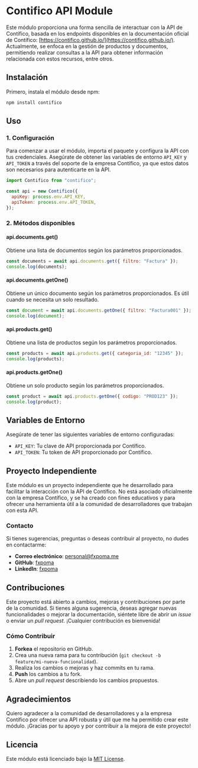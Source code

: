 # Contifico API Module

Este módulo proporciona una forma sencilla de interactuar con la API de Contífico, basada en los endpoints disponibles en la documentación oficial de Contífico: [https://contifico.github.io/](https://contifico.github.io/). Actualmente, se enfoca en la gestión de productos y documentos, permitiendo realizar consultas a la API para obtener información relacionada con estos recursos, entre otros.

## Instalación

Primero, instala el módulo desde npm:

```bash
npm install contifico
```

## Uso

### 1. **Configuración**

Para comenzar a usar el módulo, importa el paquete y configura la API con tus credenciales. Asegúrate de obtener las variables de entorno `API_KEY` y `API_TOKEN` a través del soporte de la empresa Contífico, ya que estos datos son necesarios para autenticarte en la API.

```javascript
import Contifico from "contifico";

const api = new Contifico({
  apiKey: process.env.API_KEY,
  apiToken: process.env.API_TOKEN,
});
```

### 2. **Métodos disponibles**

#### **api.documents.get()**

Obtiene una lista de documentos según los parámetros proporcionados.

```javascript
const documents = await api.documents.get({ filtro: "Factura" });
console.log(documents);
```

#### **api.documents.getOne()**

Obtiene un único documento según los parámetros proporcionados. Es útil cuando se necesita un solo resultado.

```javascript
const document = await api.documents.getOne({ filtro: "Factura001" });
console.log(document);
```

#### **api.products.get()**

Obtiene una lista de productos según los parámetros proporcionados.

```javascript
const products = await api.products.get({ categoria_id: "12345" });
console.log(products);
```

#### **api.products.getOne()**

Obtiene un solo producto según los parámetros proporcionados.

```javascript
const product = await api.products.getOne({ codigo: "PROD123" });
console.log(product);
```

## Variables de Entorno

Asegúrate de tener las siguientes variables de entorno configuradas:

- `API_KEY`: Tu clave de API proporcionada por Contífico.
- `API_TOKEN`: Tu token de API proporcionado por Contífico.

## Proyecto Independiente

Este módulo es un proyecto independiente que he desarrollado para facilitar la interacción con la API de Contífico. No está asociado oficialmente con la empresa Contífico, y se ha creado con fines educativos y para ofrecer una herramienta útil a la comunidad de desarrolladores que trabajan con esta API.

### Contacto

Si tienes sugerencias, preguntas o deseas contribuir al proyecto, no dudes en contactarme:

- **Correo electrónico**: personal@fxpoma.me
- **GitHub**: [fxpoma](https://github.com/fxpoma)
- **LinkedIn**: [fxpoma](https://www.linkedin.com/in/fxpoma/)

## Contribuciones

Este proyecto está abierto a cambios, mejoras y contribuciones por parte de la comunidad. Si tienes alguna sugerencia, deseas agregar nuevas funcionalidades o mejorar la documentación, siéntete libre de abrir un _issue_ o enviar un _pull request_. ¡Cualquier contribución es bienvenida!

### Cómo Contribuir

1. **Forkea** el repositorio en GitHub.
2. Crea una nueva rama para tu contribución (`git checkout -b feature/mi-nueva-funcionalidad`).
3. Realiza los cambios o mejoras y haz commits en tu rama.
4. **Push** los cambios a tu fork.
5. Abre un _pull request_ describiendo los cambios propuestos.

## Agradecimientos

Quiero agradecer a la comunidad de desarrolladores y a la empresa Contífico por ofrecer una API robusta y útil que me ha permitido crear este módulo. ¡Gracias por tu apoyo y por contribuir a la mejora de este proyecto!

## Licencia

Este módulo está licenciado bajo la [MIT License](LICENSE).
